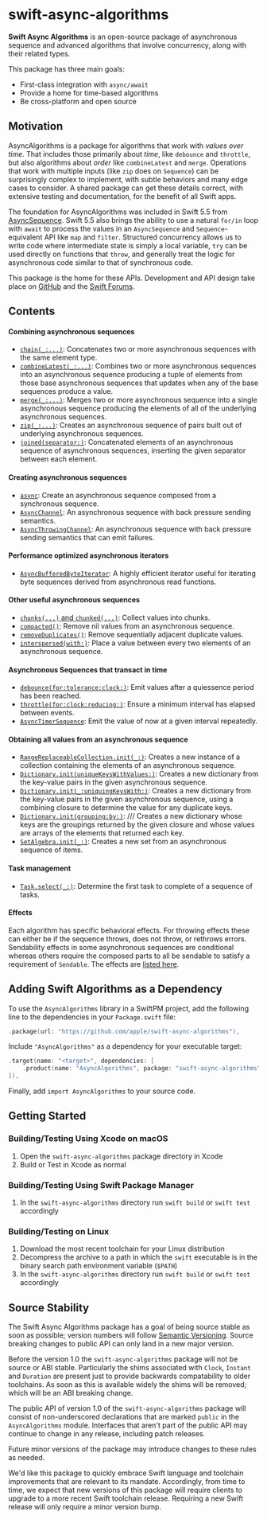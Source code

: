 # swift-async-algorithms

**Swift Async Algorithms** is an open-source package of asynchronous sequence and advanced algorithms that involve concurrency, along with their related types.

This package has three main goals:

- First-class integration with `async/await`
- Provide a home for time-based algorithms
- Be cross-platform and open source

## Motivation

 AsyncAlgorithms is a package for algorithms that work with *values over time*. That includes those primarily about *time*, like `debounce` and `throttle`, but also algorithms about *order* like `combineLatest` and `merge`. Operations that work with multiple inputs (like `zip` does on `Sequence`) can be surprisingly complex to implement, with subtle behaviors and many edge cases to consider. A shared package can get these details correct, with extensive testing and documentation, for the benefit of all Swift apps.

 The foundation for AsyncAlgorithms was included in Swift 5.5 from [AsyncSequence](https://github.com/apple/swift-evolution/blob/main/proposals/0298-asyncsequence.md). Swift 5.5 also brings the ability to use a natural `for/in` loop with `await` to process the values in an `AsyncSequence` and `Sequence`-equivalent API like `map` and `filter`. Structured concurrency allows us to write code where intermediate state is simply a local variable, `try` can be used directly on functions that `throw`, and generally treat the logic for asynchronous code similar to that of synchronous code.

This package is the home for these APIs. Development and API design take place on [GitHub](https://github.com/apple/swift-async-algorithms) and the [Swift Forums](https://forums.swift.org/c/related-projects/).

## Contents

#### Combining asynchronous sequences

- [`chain(_:...)`](https://github.com/apple/swift-async-algorithms/blob/main/Guides/Chain.md): Concatenates two or more asynchronous sequences with the same element type. 
- [`combineLatest(_:...)`](https://github.com/apple/swift-async-algorithms/blob/main/Guides/CombineLatest.md): Combines two or more asynchronous sequences into an asynchronous sequence producing a tuple of elements from those base asynchronous sequences that updates when any of the base sequences produce a value.
- [`merge(_:...)`](https://github.com/apple/swift-async-algorithms/blob/main/Guides/Merge.md): Merges two or more asynchronous sequence into a single asynchronous sequence producing the elements of all of the underlying asynchronous sequences.
- [`zip(_:...)`](https://github.com/apple/swift-async-algorithms/blob/main/Guides/Zip.md): Creates an asynchronous sequence of pairs built out of underlying asynchronous sequences.
- [`joined(separator:)`](https://github.com/apple/swift-async-algorithms/blob/main/Guides/Joined.md): Concatenated elements of an asynchronous sequence of asynchronous sequences, inserting the given separator between each element.

#### Creating asynchronous sequences

- [`async`](https://github.com/apple/swift-async-algorithms/blob/main/Guides/Lazy.md): Create an asynchronous sequence composed from a synchronous sequence.
- [`AsyncChannel`](https://github.com/apple/swift-async-algorithms/blob/main/Guides/Channel.md): An asynchronous sequence with back pressure sending semantics.
- [`AsyncThrowingChannel`](https://github.com/apple/swift-async-algorithms/blob/main/Guides/Channel.md): An asynchronous sequence with back pressure sending semantics that can emit failures.

#### Performance optimized asynchronous iterators

- [`AsyncBufferedByteIterator`](https://github.com/apple/swift-async-algorithms/blob/main/Guides/BufferedBytes.md): A highly efficient iterator useful for iterating byte sequences derived from asynchronous read functions.

#### Other useful asynchronous sequences
- [`chunks(...)` and `chunked(...)`](https://github.com/apple/swift-async-algorithms/blob/main/Guides/Chunked.md): Collect values into chunks.
- [`compacted()`](https://github.com/apple/swift-async-algorithms/blob/main/Guides/Compacted.md): Remove nil values from an asynchronous sequence.
- [`removeDuplicates()`](https://github.com/apple/swift-async-algorithms/blob/main/Guides/RemoveDuplicates.md): Remove sequentially adjacent duplicate values.
- [`interspersed(with:)`](https://github.com/apple/swift-async-algorithms/blob/main/Guides/Intersperse.md): Place a value between every two elements of an asynchronous sequence.

#### Asynchronous Sequences that transact in time

- [`debounce(for:tolerance:clock:)`](https://github.com/apple/swift-async-algorithms/blob/main/Guides/Debounce.md): Emit values after a quiessence period has been reached.
- [`throttle(for:clock:reducing:)`](https://github.com/apple/swift-async-algorithms/blob/main/Guides/Throttle.md): Ensure a minimum interval has elapsed between events.
- [`AsyncTimerSequence`](https://github.com/apple/swift-async-algorithms/blob/main/Guides/Timer.md): Emit the value of now at a given interval repeatedly.

#### Obtaining all values from an asynchronous sequence

- [`RangeReplaceableCollection.init(_:)`](https://github.com/apple/swift-async-algorithms/blob/main/Guides/Collections.md): Creates a new instance of a collection containing the elements of an asynchronous sequence.
- [`Dictionary.init(uniqueKeysWithValues:)`](https://github.com/apple/swift-async-algorithms/blob/main/Guides/Collections.md): Creates a new dictionary from the key-value pairs in the given asynchronous sequence.
- [`Dictionary.init(_:uniquingKeysWith:)`](https://github.com/apple/swift-async-algorithms/blob/main/Guides/Collections.md): Creates a new dictionary from the key-value pairs in the given asynchronous sequence, using a combining closure to determine the value for any duplicate keys.
- [`Dictionary.init(grouping:by:)`](https://github.com/apple/swift-async-algorithms/blob/main/Guides/Collections.md):   /// Creates a new dictionary whose keys are the groupings returned by the given closure and whose values are arrays of the elements that returned each key.
- [`SetAlgebra.init(_:)`](https://github.com/apple/swift-async-algorithms/blob/main/Guides/Collections.md): Creates a new set from an asynchronous sequence of items.
  

#### Task management

- [`Task.select(_:)`](https://github.com/apple/swift-async-algorithms/blob/main/Guides/Select.md): Determine the first task to complete of a sequence of tasks.

#### Effects

Each algorithm has specific behavioral effects. For throwing effects these can either be if the sequence throws, does not throw, or rethrows errors. Sendability effects in some asynchronous sequences are conditional whereas others require the composed parts to all be sendable to satisfy a requirement of `Sendable`. The effects are [listed here](https://github.com/apple/swift-async-algorithms/blob/main/Guides/Effects.md).

## Adding Swift Algorithms as a Dependency

To use the `AsyncAlgorithms` library in a SwiftPM project, 
add the following line to the dependencies in your `Package.swift` file:

```swift
.package(url: "https://github.com/apple/swift-async-algorithms"),
```

Include `"AsyncAlgorithms"` as a dependency for your executable target:

```swift
.target(name: "<target>", dependencies: [
    .product(name: "AsyncAlgorithms", package: "swift-async-algorithms"),
]),
```

Finally, add `import AsyncAlgorithms` to your source code.

## Getting Started

### Building/Testing Using Xcode on macOS

  1. Open the `swift-async-algorithms` package directory in Xcode
  2. Build or Test in Xcode as normal
  
### Building/Testing Using Swift Package Manager

  1. In the `swift-async-algorithms` directory run `swift build` or `swift test` accordingly 

### Building/Testing on Linux

  1. Download the most recent toolchain for your Linux distribution
  2. Decompress the archive to a path in which the `swift` executable is in the binary search path environment variable (`$PATH`)
  3. In the `swift-async-algorithms` directory run `swift build` or `swift test` accordingly

## Source Stability

The Swift Async Algorithms package has a goal of being source stable as soon as possible; version numbers will follow [Semantic Versioning](https://semver.org/). Source breaking changes to public API can only land in a new major version.

Before the version 1.0 the `swift-async-algorithms` package will not be source or ABI stable. Particularly the shims associated with `Clock`, `Instant` and `Duration` are present just to provide backwards compatability to older toolchains. As soon as this is available widely the shims will be removed; which will be an ABI breaking change. 

The public API of version 1.0 of the `swift-async-algorithms` package will consist of non-underscored declarations that are marked `public` in the `AsyncAlgorithms` module. Interfaces that aren't part of the public API may continue to change in any release, including patch releases.

Future minor versions of the package may introduce changes to these rules as needed.

We'd like this package to quickly embrace Swift language and toolchain improvements that are relevant to its mandate. Accordingly, from time to time, we expect that new versions of this package will require clients to upgrade to a more recent Swift toolchain release. Requiring a new Swift release will only require a minor version bump.
